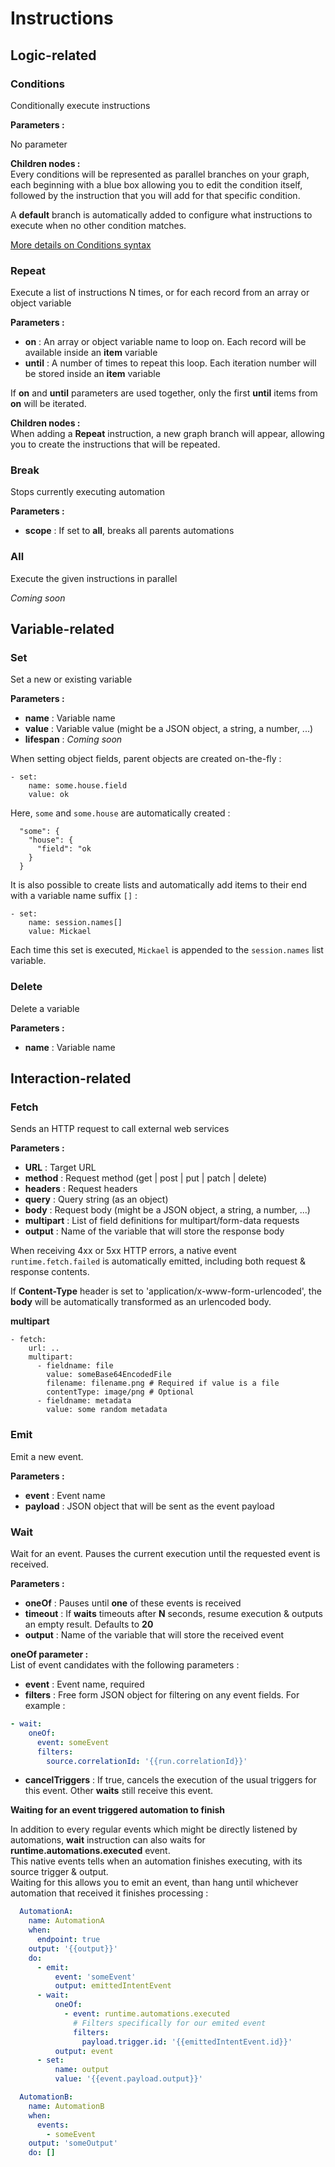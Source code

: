 # Instructions

## Logic-related 

### Conditions
Conditionally execute instructions

**Parameters :**  

No parameter

**Children nodes :**  
Every conditions will be represented as parallel branches on your graph, each beginning with a blue box allowing you to edit the condition itself, followed by the instruction that you will add for that specific condition.  

A **default** branch is automatically added to configure what instructions to execute when no other condition matches.   

[More details on Conditions syntax](../conditions)

### Repeat
Execute a list of instructions N times, or for each record from an array or object variable

**Parameters :**  

* **on** : An array or object variable name to loop on. Each record will be available inside an **item** variable  
* **until** : A number of times to repeat this loop. Each iteration number will be stored inside an **item** variable  

If **on** and **until** parameters are used together, only the first **until** items from **on** will be iterated.  

**Children nodes :**  
When adding a **Repeat** instruction, a new graph branch will appear, allowing you to create the instructions that will be repeated.  

### Break
Stops currently executing automation

**Parameters :**  

* **scope** : If set to **all**, breaks all parents automations

### All
Execute the given instructions in parallel  

_Coming soon_

## Variable-related

### Set
Set a new or existing variable

**Parameters :**  

* **name** : Variable name  
* **value** : Variable value (might be a JSON object, a string, a number, ...)  
* **lifespan** : _Coming soon_


When setting object fields, parent objects are created on-the-fly :  
```
- set:
    name: some.house.field
    value: ok
```
Here, `some` and `some.house` are automatically created : 
```
  "some": {
    "house": {
      "field": "ok
    }
  }
```

It is also possible to create lists and automatically add items to their end with a variable name suffix `[]` : 
```
- set:
    name: session.names[]
    value: Mickael
```

Each time this set is executed, `Mickael` is appended to the `session.names` list variable.

### Delete
Delete a variable  

**Parameters :**  

* **name** : Variable name

## Interaction-related 

### Fetch
Sends an HTTP request to call external web services  

**Parameters :**  

* **URL** : Target URL
* **method** : Request method (get | post | put | patch | delete)
* **headers** : Request headers  
* **query** : Query string (as an object)
* **body** : Request body (might be a JSON object, a string, a number, ...)  
* **multipart** : List of field definitions for multipart/form-data requests
* **output** : Name of the variable that will store the response body  

When receiving 4xx or 5xx HTTP errors, a native event `runtime.fetch.failed` is automatically emitted, including both request & response contents.  

If **Content-Type** header is set to 'application/x-www-form-urlencoded', the **body** will be automatically transformed as an urlencoded body.  

**multipart**  

```
- fetch:
    url: ..
    multipart:
      - fieldname: file
        value: someBase64EncodedFile
        filename: filename.png # Required if value is a file 
        contentType: image/png # Optional
      - fieldname: metadata
        value: some random metadata
```

### Emit
Emit a new event.  

**Parameters :**  

* **event** : Event name  
* **payload** : JSON object that will be sent as the event payload  


### Wait
Wait for an event. Pauses the current execution until the requested event is received.  

**Parameters :**  

* **oneOf** : Pauses until **one** of these events is received
* **timeout** : If **waits** timeouts after **N** seconds, resume execution & outputs an empty result. Defaults to **20**
* **output** : Name of the variable that will store the received event  

**oneOf parameter :**  
List of event candidates with the following parameters :  

* **event** : Event name, required  
* **filters** : Free form JSON object for filtering on any event fields. For example :  
```yaml
- wait:
    oneOf:
      event: someEvent
      filters:
        source.correlationId: '{{run.correlationId}}'
```
* **cancelTriggers** : If true, cancels the execution of the usual triggers for this event. Other **waits** still receive this event.  

**Waiting for an event triggered automation to finish**  

In addition to every regular events which might be directly listened by automations, **wait** instruction can also waits for **runtime.automations.executed** event.  
This native events tells when an automation finishes executing, with its source trigger & output.  
Waiting for this allows you to emit an event, than hang until whichever automation that received it finishes processing :  

```yaml
  AutomationA:
    name: AutomationA
    when:
      endpoint: true
    output: '{{output}}'
    do:
      - emit:
          event: 'someEvent'
          output: emittedIntentEvent
      - wait:
          oneOf:
            - event: runtime.automations.executed
              # Filters specifically for our emited event
              filters:
                payload.trigger.id: '{{emittedIntentEvent.id}}'
          output: event
      - set:
          name: output
          value: '{{event.payload.output}}'

  AutomationB:
    name: AutomationB
    when:
      events:
        - someEvent
    output: 'someOutput'
    do: []
```
